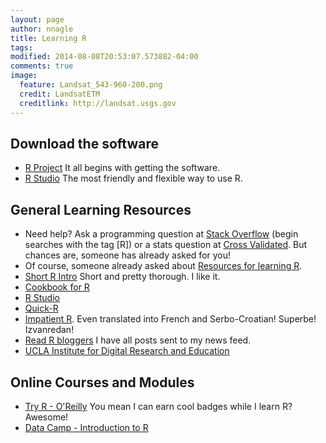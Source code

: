 ```yaml
---
layout: page
author: nnagle
title: Learning R
tags:
modified: 2014-08-08T20:53:07.573882-04:00
comments: true
image:
  feature: Landsat_543-960-200.png
  credit: LandsatETM
  creditlink: http://landsat.usgs.gov
---
```


## Download the software
 - [R Project](http://www.r-project.com) It all begins with getting the software.
 - [R Studio](http://www.rstudio.com) The most friendly and flexible way to use R.


## General Learning Resources
 - Need help?  Ask a programming question at [Stack Overflow](http://stackoverflow.com) (begin searches with the tag [R]) or a stats question at [Cross Validated](http://stats.stackexchange.com).  But chances are, someone has already asked for you!
 - Of course, someone already asked about [Resources for learning R](http://stats.stackexchange.com/questions/138/resources-for-learning-r).
 - [Short R Intro](http://cran.r-project.org/doc/contrib/Torfs+Brauer-Short-R-Intro.pdf) Short and pretty thorough.  I like it.
 - [Cookbook for R](http://www.cookbook-r.com)
 - [R Studio](http://www.rstudio.com/resources/training/online-learning/#R)
 - [Quick-R](http://www.statmethods.net/index.html)
 - [Impatient R](http://www.burns-stat.com/documents/tutorials/impatient-r/).  Even translated into French and Serbo-Croatian! Superbe!  Izvanredan!
 - [Read R bloggers](http://www.r-bloggers.com) I have all posts sent to my news feed.
 - [UCLA Institute for Digital Research and Education](http://www.ats.ucla.edu/stat/r/)

## Online Courses and Modules
 - [Try R - O'Reilly](http://tryr.codeschool.com) You mean I can earn cool badges while I learn R?  Awesome!
 - [Data Camp - Introduction to R](https://www.datacamp.com/courses/introduction-to-r)

